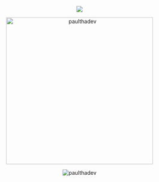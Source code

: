 
<div align="center">
 
  ![](https://komarev.com/ghpvc/?username=paulthadev&style=flat-square)
 
 <!--Github Stats-->
  <div align="center">
    <img
      width="390"
      src="https://github-readme-streak-stats.herokuapp.com/?user=paulthadev&theme=dark"
      alt="paulthadev"/> 

  </div>

  <p>
   <img 
    src="https://github-readme-stats.vercel.app/api/top-langs?username=paulthadev&hide_progress=true&hide_title=true&layout=normal&theme=dark" 
    alt="paulthadev" />
  </p>

</div>
